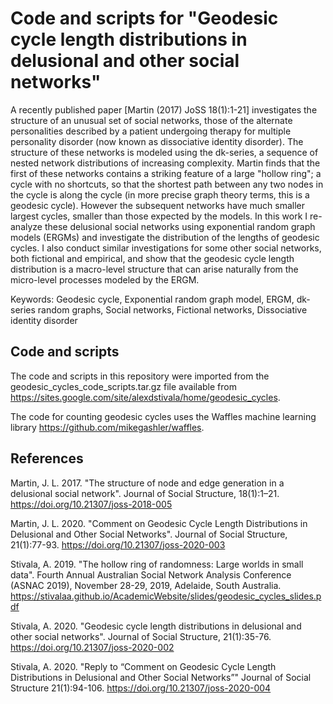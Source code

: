 # Code and scripts for "Geodesic cycle length distributions in delusional and other social networks"

A recently published paper [Martin (2017) JoSS 18(1):1-21] investigates the structure of an unusual set of social networks, those of the alternate personalities described by a patient undergoing therapy for multiple personality disorder (now known as dissociative identity disorder). The structure of these networks is modeled using the dk-series, a sequence of nested network distributions of increasing complexity. Martin finds that the first of these networks contains a striking feature of a large "hollow ring"; a cycle with no shortcuts, so that the shortest path between any two nodes in the cycle is along the cycle (in more precise graph theory terms, this is a geodesic cycle). However the subsequent networks have much smaller largest cycles, smaller than those expected by the models. In this work I re-analyze these delusional social networks using exponential random graph models (ERGMs) and investigate the distribution of the lengths of geodesic cycles. I also conduct similar investigations for some other social networks, both fictional and empirical, and show that the geodesic cycle length distribution is a macro-level structure that can arise naturally from the micro-level processes modeled by the ERGM.

Keywords: Geodesic cycle, Exponential random graph model, ERGM, dk-series random graphs, Social networks, Fictional networks, Dissociative identity disorder

## Code and scripts

The code and scripts in this repository were imported from the geodesic_cycles_code_scripts.tar.gz file available from https://sites.google.com/site/alexdstivala/home/geodesic_cycles.

The code for counting geodesic cycles uses the Waffles machine learning library https://github.com/mikegashler/waffles.

## References

Martin, J. L. 2017. "The structure of node and edge generation in a delusional social network". Journal of Social Structure, 18(1):1–21. https://doi.org/10.21307/joss-2018-005

Martin, J. L. 2020. "Comment on Geodesic Cycle Length Distributions in Delusional and Other Social Networks". Journal of Social Structure, 21(1):77-93. https://doi.org/10.21307/joss-2020-003

Stivala, A. 2019. "The hollow ring of randomness: Large worlds in small data". Fourth Annual Australian Social Network Analysis Conference (ASNAC 2019), November 28-29, 2019, Adelaide, South Australia. https://stivalaa.github.io/AcademicWebsite/slides/geodesic_cycles_slides.pdf

Stivala, A. 2020. "Geodesic cycle length distributions in delusional and other social networks". Journal of Social Structure, 21(1):35-76. https://doi.org/10.21307/joss-2020-002

Stivala, A. 2020. "Reply to “Comment on Geodesic Cycle Length Distributions in Delusional and Other Social Networks”" Journal of Social Structure 21(1):94-106. https://doi.org/10.21307/joss-2020-004
